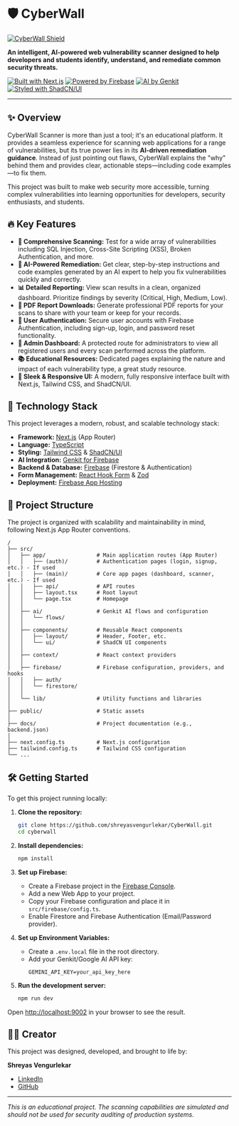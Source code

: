 
# 🛡️ CyberWall 

[![CyberWall Shield]([[(https://drive.google.com/file/d/1Y-SdaDo0N1zNSe9th8uv541gwRsSkyzN/view?usp=sharing)](https://drive.google.com/file/d/1Y-SdaDo0N1zNSe9th8uv541gwRsSkyzN/view?usp=sharing)](https://drive.google.com/file/d/1Y-SdaDo0N1zNSe9th8uv541gwRsSkyzN/view?usp=sharing))](https://cyberwallshreyas.vercel.app)

**An intelligent, AI-powered web vulnerability scanner designed to help developers and students identify, understand, and remediate common security threats.**

[![Built with Next.js](https://img.shields.io/badge/Built%20with-Next.js-black?logo=next.js)](https://nextjs.org)
[![Powered by Firebase](https://img.shields.io/badge/Powered%20by-Firebase-orange?logo=firebase)](https://firebase.google.com)
[![AI by Genkit](https://img.shields.io/badge/AI%20by-Genkit-blue?logo=google&logoColor=white)](https://firebase.google.com/docs/genkit)
[![Styled with ShadCN/UI](https://img.shields.io/badge/Styled%20with-ShadCN/UI-black?logo=tailwindcss)](https://ui.shadcn.com/)

---

## ✨ Overview

CyberWall Scanner is more than just a tool; it's an educational platform. It provides a seamless experience for scanning web applications for a range of vulnerabilities, but its true power lies in its **AI-driven remediation guidance**. Instead of just pointing out flaws, CyberWall explains the "why" behind them and provides clear, actionable steps—including code examples—to fix them.

This project was built to make web security more accessible, turning complex vulnerabilities into learning opportunities for developers, security enthusiasts, and students.

## 🔥 Key Features

- **🎯 Comprehensive Scanning:** Test for a wide array of vulnerabilities including SQL Injection, Cross-Site Scripting (XSS), Broken Authentication, and more.
- **🤖 AI-Powered Remediation:** Get clear, step-by-step instructions and code examples generated by an AI expert to help you fix vulnerabilities quickly and correctly.
- **📊 Detailed Reporting:** View scan results in a clean, organized dashboard. Prioritize findings by severity (Critical, High, Medium, Low).
- **📄 PDF Report Downloads:** Generate professional PDF reports for your scans to share with your team or keep for your records.
- **👤 User Authentication:** Secure user accounts with Firebase Authentication, including sign-up, login, and password reset functionality.
- **👑 Admin Dashboard:** A protected route for administrators to view all registered users and every scan performed across the platform.
- **📚 Educational Resources:** Dedicated pages explaining the nature and impact of each vulnerability type, a great study resource.
- **🎨 Sleek & Responsive UI:** A modern, fully responsive interface built with Next.js, Tailwind CSS, and ShadCN/UI.

## 🚀 Technology Stack

This project leverages a modern, robust, and scalable technology stack:

- **Framework:** [Next.js](https://nextjs.org/) (App Router)
- **Language:** [TypeScript](https://www.typescriptlang.org/)
- **Styling:** [Tailwind CSS](https://tailwindcss.com/) & [ShadCN/UI](https://ui.shadcn.com/)
- **AI Integration:** [Genkit for Firebase](https://firebase.google.com/docs/genkit)
- **Backend & Database:** [Firebase](https://firebase.google.com/) (Firestore & Authentication)
- **Form Management:** [React Hook Form](https://react-hook-form.com/) & [Zod](https://zod.dev/)
- **Deployment:** [Firebase App Hosting](https://firebase.google.com/docs/app-hosting)

## 📂 Project Structure

The project is organized with scalability and maintainability in mind, following Next.js App Router conventions.

```
/
├── src/
│   ├── app/                # Main application routes (App Router)
│   │   ├── (auth)/         # Authentication pages (login, signup, etc.) - If used
│   │   ├── (main)/         # Core app pages (dashboard, scanner, etc.) - If used
│   │   ├── api/            # API routes
│   │   ├── layout.tsx      # Root layout
│   │   └── page.tsx        # Homepage
│   │
│   ├── ai/                 # Genkit AI flows and configuration
│   │   └── flows/
│   │
│   ├── components/         # Reusable React components
│   │   ├── layout/         # Header, Footer, etc.
│   │   └── ui/             # ShadCN UI components
│   │
│   ├── context/            # React context providers
│   │
│   ├── firebase/           # Firebase configuration, providers, and hooks
│   │   ├── auth/
│   │   └── firestore/
│   │
│   └── lib/                # Utility functions and libraries
│
├── public/                 # Static assets
│
├── docs/                   # Project documentation (e.g., backend.json)
│
├── next.config.ts          # Next.js configuration
├── tailwind.config.ts      # Tailwind CSS configuration
└── ...
```

## 🛠️ Getting Started

To get this project running locally:

1.  **Clone the repository:**
    ```bash
    git clone https://github.com/shreyasvengurlekar/CyberWall.git
    cd cyberwall
    ```

2.  **Install dependencies:**
    ```bash
    npm install
    ```

3.  **Set up Firebase:**
    - Create a Firebase project in the [Firebase Console](https://console.firebase.google.com/).
    - Add a new Web App to your project.
    - Copy your Firebase configuration and place it in `src/firebase/config.ts`.
    - Enable Firestore and Firebase Authentication (Email/Password provider).

4.  **Set up Environment Variables:**
    - Create a `.env.local` file in the root directory.
    - Add your Genkit/Google AI API key:
      ```
      GEMINI_API_KEY=your_api_key_here
      ```

5.  **Run the development server:**
    ```bash
    npm run dev
    ```

Open [http://localhost:9002](http://localhost:9002) in your browser to see the result.

## 👨‍💻 Creator

This project was designed, developed, and brought to life by:

**Shreyas Vengurlekar**

- [LinkedIn](https://www.linkedin.com/in/shreyasvengurlekar)
- [GitHub](https://github.com/shreyasvengurlekar)

---

*This is an educational project. The scanning capabilities are simulated and should not be used for security auditing of production systems.*
